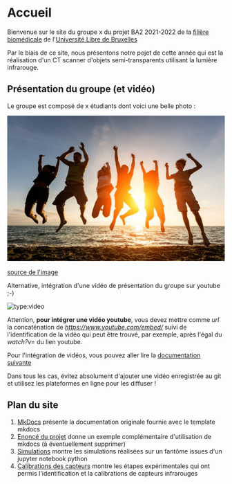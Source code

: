 # Accueil

Bienvenue sur le site du groupe x du projet BA2 2021-2022 de la [filière biomédicale](https://polytech.ulb.be/fr/les-etudes/masters/ingenieur-civil-biomedical) de l'[Université Libre de Bruxelles](https://www.ulb.be)

Par le biais de ce site, nous présentons notre pojet de cette année qui est la réalisation d'un CT scanner d'objets semi-transparents utilisant la lumière infrarouge.


## Présentation du groupe (et vidéo)

Le groupe est composé de x étudiants dont voici une belle photo : 

![Groupe x](img/group.jpg)

[source de l'image](https://www.cewe.be/fr/blog/2015/11/03/5-idees-pour-des-photos-de-groupe-originales-2/)

Alternative, intégration d'une vidéo de présentation du groupe sur youtube ;-)

![type:video](https://www.youtube.com/embed/eU_yFHBw_6c)

Attention, **pour intégrer une vidéo youtube**, vous devez mettre comme _url_ la concaténation de _https://www.youtube.com/embed/_ suivi de l'identification de la vidéo qui peut être trouvé, par exemple, après l'égal du _watch?v=_ du lien youtube.

Pour l'intégration de vidéos, vous pouvez aller lire la [documentation suivante](https://pypi.org/project/mkdocs-video/)

Dans tous les cas, évitez absolument d'ajouter une vidéo enregistrée au git et utilisez les plateformes en ligne pour les diffuser !


## Plan du site

1. [MkDocs](mkdocs.md) présente la documentation originale fournie avec le template mkdocs
2. [Enoncé du projet](enonce.md) donne un exemple complémentaire d'utilisation de mkdocs (à éventuellement supprimer)
3. [Simulations](simulations.ipynb) montre les simulations réalisées sur un fantôme issues d'un jupyter notebook python
4. [Calibrations des capteurs](calibrations.md) montre les étapes expérimentales qui ont permis l'identification et la calibrations de capteurs infrarouges
